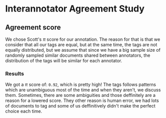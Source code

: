 # Interannotator Agreement Study

## Agreement score

We chose Scott's $\pi$ score for our annotation.
The reason for that is that we consider that all our tags are equal, but at the same time, the tags are not equally distributed, but we assume that since we have a big sample size of randomly sampled similar documents shared between annotators, the distribution of the tags will be similar for each annotator.

### Results

We got a $\pi$ score of: `0.92`, which is pretty high!
The tags follows patterns which are unambiguous most of the time and when they aren't, we discuss them.
Sometimes, there are some ambiguities and those deffinitely are a reason for a lowered score. 
They other reason is human error, we had lots of documents to tag and some of us deffinitively didn't make the perfect choice each time.